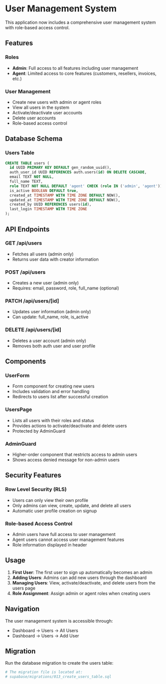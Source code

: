 # User Management System

This application now includes a comprehensive user management system with role-based access control.

## Features

### Roles
- **Admin**: Full access to all features including user management
- **Agent**: Limited access to core features (customers, resellers, invoices, etc.)

### User Management
- Create new users with admin or agent roles
- View all users in the system
- Activate/deactivate user accounts
- Delete user accounts
- Role-based access control

## Database Schema

### Users Table
```sql
CREATE TABLE users (
  id UUID PRIMARY KEY DEFAULT gen_random_uuid(),
  auth_user_id UUID REFERENCES auth.users(id) ON DELETE CASCADE,
  email TEXT NOT NULL,
  full_name TEXT,
  role TEXT NOT NULL DEFAULT 'agent' CHECK (role IN ('admin', 'agent')),
  is_active BOOLEAN DEFAULT true,
  created_at TIMESTAMP WITH TIME ZONE DEFAULT NOW(),
  updated_at TIMESTAMP WITH TIME ZONE DEFAULT NOW(),
  created_by UUID REFERENCES users(id),
  last_login TIMESTAMP WITH TIME ZONE
);
```

## API Endpoints

### GET /api/users
- Fetches all users (admin only)
- Returns user data with creator information

### POST /api/users
- Creates a new user (admin only)
- Requires: email, password, role, full_name (optional)

### PATCH /api/users/[id]
- Updates user information (admin only)
- Can update: full_name, role, is_active

### DELETE /api/users/[id]
- Deletes a user account (admin only)
- Removes both auth user and user profile

## Components

### UserForm
- Form component for creating new users
- Includes validation and error handling
- Redirects to users list after successful creation

### UsersPage
- Lists all users with their roles and status
- Provides actions to activate/deactivate and delete users
- Protected by AdminGuard

### AdminGuard
- Higher-order component that restricts access to admin users
- Shows access denied message for non-admin users

## Security Features

### Row Level Security (RLS)
- Users can only view their own profile
- Only admins can view, create, update, and delete all users
- Automatic user profile creation on signup

### Role-based Access Control
- Admin users have full access to user management
- Agent users cannot access user management features
- Role information displayed in header

## Usage

1. **First User**: The first user to sign up automatically becomes an admin
2. **Adding Users**: Admins can add new users through the dashboard
3. **Managing Users**: View, activate/deactivate, and delete users from the users page
4. **Role Assignment**: Assign admin or agent roles when creating users

## Navigation

The user management system is accessible through:
- Dashboard → Users → All Users
- Dashboard → Users → Add User

## Migration

Run the database migration to create the users table:
```bash
# The migration file is located at:
# supabase/migrations/013_create_users_table.sql
```
